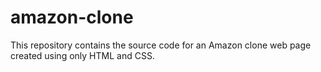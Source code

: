 # amazon-clone
This repository contains the source code for an Amazon clone web page created using only HTML and CSS.
